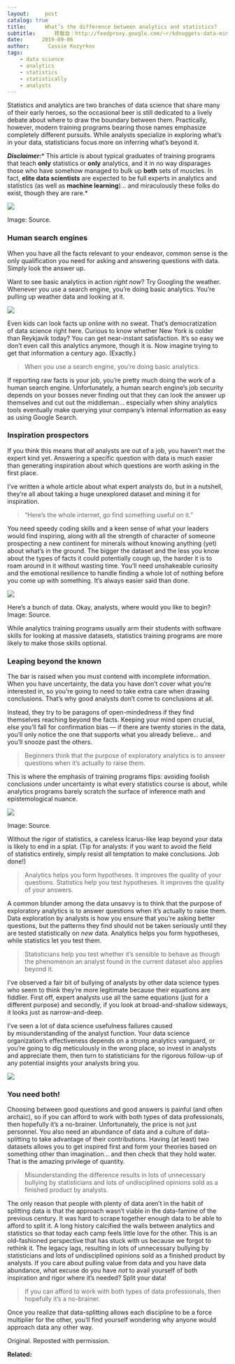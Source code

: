 ```yaml
---
layout:     post
catalog: true
title:      What’s the difference between analytics and statistics?
subtitle:      转载自：http://feedproxy.google.com/~r/kdnuggets-data-mining-analytics/~3/-KzKmZu9Szc/difference-analytics-statistics.html
date:      2019-09-06
author:      Cassie Kozyrkov
tags:
    - data science
    - analytics
    - statistics
    - statistically
    - analysts
---
```


Statistics and analytics are two branches of data science that share many of their early heroes, so the occasional beer is still dedicated to a lively debate about where to draw the boundary between them. Practically, however, modern training programs bearing those names emphasize completely different pursuits. While analysts specialize in exploring what’s in your data, statisticians focus more on inferring what’s beyond it.

***Disclaimer:**** This article is about typical graduates of training programs that teach **only** statistics or **only** analytics, and it in no way disparages those who have somehow managed to bulk up **both** sets of muscles. In fact, **elite data scientists** are expected to be full experts in analytics and statistics (as well as **machine learning**)… and miraculously these folks do exist, though they are rare.*


![](https://miro.medium.com/max/1250/0*1nkp4KWOID8M7ihT.jpg)


Image: Source.

### Human search engines

When you have all the facts relevant to your endeavor, common sense is the only qualification you need for asking and answering questions with data. Simply look the answer up.


Want to see basic analytics in action *right now*? Try Googling the weather. Whenever you use a search engine, you’re doing basic analytics. You’re pulling up weather data and looking at it.


![](https://miro.medium.com/max/1099/1*n3b6XGhVqViacFF3Susglw.png)



Even kids can look facts up online with no sweat. That’s democratization of data science right here. Curious to know whether New York is colder than Reykjavik today? You can get near-instant satisfaction. It’s so easy we don’t even call this analytics anymore, though it is. Now imagine trying to get that information a century ago. (Exactly.)

> When you use a search engine, you’re doing basic analytics.

If reporting raw facts is your job, you’re pretty much doing the work of a human search engine. Unfortunately, a human search engine’s job security depends on your bosses never finding out that they can look the answer up themselves and cut out the middleman… especially when shiny analytics tools eventually make querying your company’s internal information as easy as using Google Search.


### Inspiration prospectors

If you think this means that *all* analysts are out of a job, you haven’t met the expert kind yet. Answering a specific question with data is much easier than generating inspiration about which questions are worth asking in the first place.


I’ve written a whole article about what expert analysts do, but in a nutshell, they’re all about taking a huge unexplored dataset and mining it for inspiration.


> “Here’s the whole internet, go find something useful on it.”

You need speedy coding skills and a keen sense of what your leaders would find inspiring, along with all the strength of character of someone prospecting a new continent for minerals without knowing anything (yet) about what’s in the ground. The bigger the dataset and the less you know about the types of facts it could potentially cough up, the harder it is to roam around in it without wasting time. You’ll need unshakeable curiosity and the emotional resilience to handle finding a whole lot of nothing before you come up with something. It’s always easier said than done.


![](https://miro.medium.com/max/1375/0*eUOeq_DEUusrG7xi.jpg)


Here’s a bunch of data. Okay, analysts, where would you like to begin? Image: Source.

While analytics training programs usually arm their students with software skills for looking at massive datasets, statistics training programs are more likely to make those skills optional.

### Leaping beyond the known

The bar is raised when you must contend with incomplete information. When you have uncertainty, the data you have don’t cover what you’re interested in, so you’re going to need to take extra care when drawing conclusions. That’s why good analysts don’t come to conclusions at all.


Instead, they try to be paragons of open-mindedness if they find themselves reaching beyond the facts. Keeping your mind open crucial, else you’ll fall for confirmation bias — if there are twenty stories in the data, you’ll only notice the one that supports what you already believe… and you’ll snooze past the others.


> Beginners think that the purpose of exploratory analytics is to answer questions when it’s actually to raise them.

This is where the emphasis of training programs flips: avoiding foolish conclusions under uncertainty is what every statistics course is about, while analytics programs barely scratch the surface of inference math and epistemological nuance.


![](https://miro.medium.com/max/1625/0*pX2AjdILh_G-U6Bt.jpg)


Image: Source.

Without the rigor of statistics, a careless Icarus-like leap beyond your data is likely to end in a splat. (Tip for analysts: if you want to avoid the field of statistics entirely, simply resist all temptation to make conclusions. Job done!)

> Analytics helps you form hypotheses. It improves the quality of your questions.
Statistics help you test hypotheses. It improves the quality of your answers.

A common blunder among the data unsavvy is to think that the purpose of exploratory analytics is to answer questions when it’s actually to raise them. Data exploration by analysts is how you ensure that you’re asking better questions, but the patterns they find should not be taken seriously until they are tested statistically on *new* data. Analytics helps you form hypotheses, while statistics let you test them.


> Statisticians help you test whether it’s sensible to behave as though the phenomenon an analyst found in the current dataset also applies beyond it.

I’ve observed a fair bit of bullying of analysts by other data science types who seem to think they’re more legitimate because their equations are fiddlier. First off, expert analysts use all the same equations (just for a different purpose) and secondly, if you look at broad-and-shallow sideways, it looks just as narrow-and-deep.


I’ve seen a lot of data science usefulness failures caused by misunderstanding of the analyst function. Your data science organization’s effectiveness depends on a strong analytics vanguard, or you’re going to dig meticulously in the wrong place, so invest in analysts and appreciate them, then turn to statisticians for the rigorous follow-up of any potential insights your analysts bring you.


![](https://miro.medium.com/max/875/0*k9ctgjU2isEiIzAo)



### You need both!

Choosing between good questions and good answers is painful (and often archaic), so if you can afford to work with both types of data professionals, then hopefully it’s a no-brainer. Unfortunately, the price is not just personnel. You also need an abundance of data and a culture of data-splitting to take advantage of their contributions. Having (at least) two datasets allows you to get inspired first and form your theories based on something other than imagination… and then check that they hold water. That is the amazing privilege of quantity.


> Misunderstanding the difference results in lots of unnecessary bullying by statisticians and lots of undisciplined opinions sold as a finished product by analysts.

The only reason that people with plenty of data aren’t in the habit of splitting data is that the approach wasn’t viable in the data-famine of the previous century. It was hard to scrape together enough data to be able to afford to split it. A long history calcified the walls between analytics and statistics so that today each camp feels little love for the other. This is an old-fashioned perspective that has stuck with us because we forgot to rethink it. The legacy lags, resulting in lots of unnecessary bullying by statisticians and lots of undisciplined opinions sold as a finished product by analysts. If you care about pulling value from data and you have data abundance, what excuse do you have *not* to avail yourself of both inspiration and rigor where it’s needed? Split your data!


> If you can afford to work with both types of data professionals, then hopefully it’s a no-brainer.

Once you realize that data-splitting allows each discipline to be a force multiplier for the other, you’ll find yourself wondering why anyone would approach data any other way.


Original. Reposted with permission.

**Related:**


